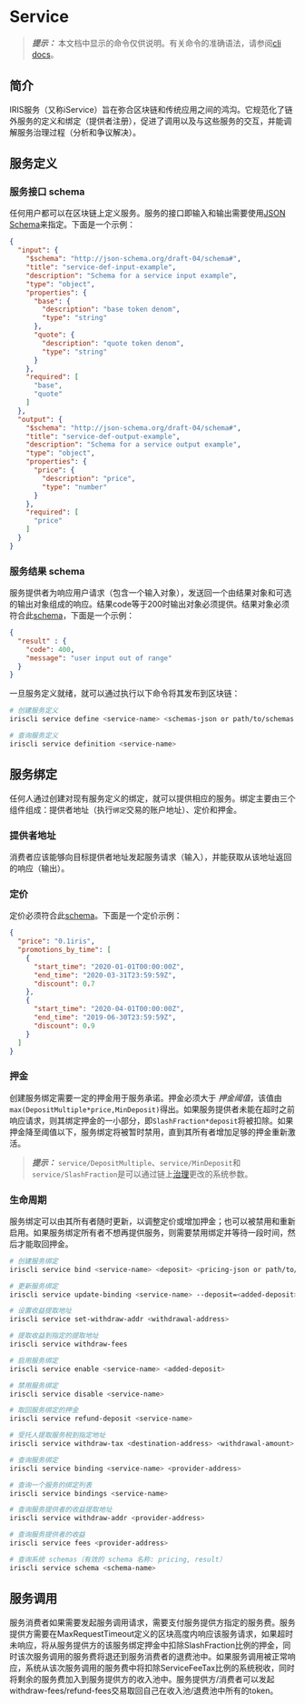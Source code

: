 # Service

> **_提示：_** 本文档中显示的命令仅供说明。有关命令的准确语法，请参阅[cli docs](../client/service.md)。

## 简介

IRIS服务（又称iService）旨在弥合区块链和传统应用之间的鸿沟。它规范化了链外服务的定义和绑定（提供者注册），促进了调用以及与这些服务的交互，并能调解服务治理过程（分析和争议解决）。

## 服务定义

### 服务接口 schema

任何用户都可以在区块链上定义服务。服务的接口即输入和输出需要使用[JSON Schema](https://JSON-Schema.org/)来指定。下面是一个示例：

```json
{
  "input": {
    "$schema": "http://json-schema.org/draft-04/schema#",
    "title": "service-def-input-example",
    "description": "Schema for a service input example",
    "type": "object",
    "properties": {
      "base": {
        "description": "base token denom",
        "type": "string"
      },
      "quote": {
        "description": "quote token denom",
        "type": "string"
      }
    },
    "required": [
      "base",
      "quote"
    ]
  },
  "output": {
    "$schema": "http://json-schema.org/draft-04/schema#",
    "title": "service-def-output-example",
    "description": "Schema for a service output example",
    "type": "object",
    "properties": {
      "price": {
        "description": "price",
        "type": "number"
      }
    },
    "required": [
      "price"
    ]
  }
}
```

### 服务结果 schema

服务提供者为响应用户请求（包含一个输入对象），发送回一个由结果对象和可选的输出对象组成的响应。结果code等于200时输出对象必须提供。结果对象必须符合此[schema](service-result.json)，下面是一个示例：

```json
{
  "result" : {
    "code": 400,
    "message": "user input out of range"
  }
}
```

一旦服务定义就绪，就可以通过执行以下命令将其发布到区块链：

```bash
# 创建服务定义
iriscli service define <service-name> <schemas-json or path/to/schemas.json> --description=<service-description> --author-description=<author-description> --tags=<tag1,tag2,...>

# 查询服务定义
iriscli service definition <service-name>
```

## 服务绑定

任何人通过创建对现有服务定义的绑定，就可以提供相应的服务。绑定主要由三个组件组成：提供者地址（执行`绑定`交易的账户地址）、定价和押金。

### 提供者地址

消费者应该能够向目标提供者地址发起服务请求（输入），并能获取从该地址返回的响应（输出）。

### 定价

定价必须符合此[schema](service-pricing.json)。下面是一个定价示例：

```json
{
  "price": "0.1iris",
  "promotions_by_time": [
    {
      "start_time": "2020-01-01T00:00:00Z",
      "end_time": "2020-03-31T23:59:59Z",
      "discount": 0.7
    },
    {
      "start_time": "2020-04-01T00:00:00Z",
      "end_time": "2019-06-30T23:59:59Z",
      "discount": 0.9
    }
  ]
}
```

### 押金

创建服务绑定需要一定的押金用于服务承诺。押金必须大于 _押金阈值_，该值由`max(DepositMultiple*price,MinDeposit)`得出。如果服务提供者未能在超时之前响应请求，则其绑定押金的一小部分，即`SlashFraction*deposit`将被扣除。如果押金降至阈值以下，服务绑定将被暂时禁用，直到其所有者增加足够的押金重新激活。

> **_提示：_**  `service/DepositMultiple`、`service/MinDeposit`和`service/SlashFraction`是可以通过链上[治理](governance.md)更改的系统参数。

### 生命周期

服务绑定可以由其所有者随时更新，以调整定价或增加押金；也可以被禁用和重新启用。如果服务绑定所有者不想再提供服务，则需要禁用绑定并等待一段时间，然后才能取回押金。

```bash
# 创建服务绑定
iriscli service bind <service-name> <deposit> <pricing-json or path/to/pricing.json>

# 更新服务绑定
iriscli service update-binding <service-name> --deposit=<added-deposit> --pricing=<pricing-json or path/to/pricing.json>

# 设置收益提取地址
iriscli service set-withdraw-addr <withdrawal-address>

# 提取收益到指定的提取地址
iriscli service withdraw-fees

# 启用服务绑定
iriscli service enable <service-name> <added-deposit>

# 禁用服务绑定
iriscli service disable <service-name>

# 取回服务绑定的押金
iriscli service refund-deposit <service-name>

# 受托人提取服务税到指定地址
iriscli service withdraw-tax <destination-address> <withdrawal-amount>

# 查询服务绑定
iriscli service binding <service-name> <provider-address>

# 查询一个服务的绑定列表
iriscli service bindings <service-name>

# 查询服务提供者的收益提取地址
iriscli service withdraw-addr <provider-address>

# 查询服务提供者的收益
iriscli service fees <provider-address>

# 查询系统 schemas（有效的 schema 名称: pricing, result）
iriscli service schema <schema-name>
```

## 服务调用

服务消费者如果需要发起服务调用请求，需要支付服务提供方指定的服务费。服务提供方需要在MaxRequestTimeout定义的区块高度内响应该服务请求，如果超时未响应，将从服务提供方的该服务绑定押金中扣除SlashFraction比例的押金，同时该次服务调用的服务费将退还到服务消费者的退费池中。如果服务调用被正常响应，系统从该次服务调用的服务费中将扣除ServiceFeeTax比例的系统税收，同时将剩余的服务费加入到服务提供方的收入池中。服务提供方/消费者可以发起withdraw-fees/refund-fees交易取回自己在收入池/退费池中所有的token。

```bash
```
